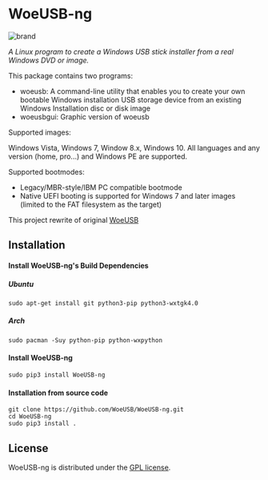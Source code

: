 # WoeUSB-ng
![brand](https://raw.githubusercontent.com/WoeUSB/WoeUSB-ng/master/WoeUSB/data/woeusb-logo.png)

_A Linux program to create a Windows USB stick installer from a real Windows DVD or image._

This package contains two programs:

* woeusb: A command-line utility that enables you to create your own bootable Windows installation USB storage device from an existing Windows Installation disc or disk image
* woeusbgui: Graphic version of woeusb

Supported images:

Windows Vista, Windows 7, Window 8.x, Windows 10. All languages and any version (home, pro...) and Windows PE are supported.

Supported bootmodes:

* Legacy/MBR-style/IBM PC compatible bootmode
* Native UEFI booting is supported for Windows 7 and later images (limited to the FAT filesystem as the target)

This project rewrite of original [WoeUSB](https://github.com/slacka/WoeUSB) 

## Installation

#### Install WoeUSB-ng's Build Dependencies

##### Ubuntu
```shell
sudo apt-get install git python3-pip python3-wxtgk4.0 
```
##### Arch
```shell
sudo pacman -Suy python-pip python-wxpython
```

#### Install WoeUSB-ng
```shell
sudo pip3 install WoeUSB-ng
```

#### Installation from source code
```shell
git clone https://github.com/WoeUSB/WoeUSB-ng.git
cd WoeUSB-ng
sudo pip3 install .
```

## License
WoeUSB-ng is distributed under the [GPL license](https://github.com/WoeUSB/WoeUSB-ng/blob/master/COPYING).
